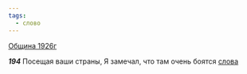 ```yaml
---
tags:
  - слово
---
```


[Община 1926г](/agni/1926)

___194___
Посещая ваши страны, Я замечал, что там очень боятся [слова](/tag/#слово) 